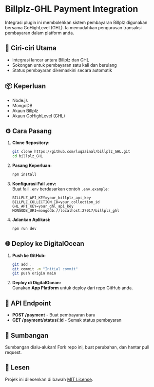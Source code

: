 # Billplz-GHL Payment Integration

Integrasi plugin ini membolehkan sistem pembayaran Billplz digunakan bersama GoHighLevel (GHL). Ia memudahkan pengurusan transaksi pembayaran dalam platform anda.

## 🚀 Ciri-ciri Utama
- Integrasi lancar antara Billplz dan GHL
- Sokongan untuk pembayaran satu kali dan berulang
- Status pembayaran dikemaskini secara automatik

## 📦 Keperluan
- Node.js
- MongoDB
- Akaun Billplz
- Akaun GoHighLevel (GHL)

## ⚙️ Cara Pasang

1. **Clone Repository:**  
   ```bash
   git clone https://github.com/luqzainal/billplz_GHL.git
   cd billplz_GHL
   ```

2. **Pasang Keperluan:**  
   ```bash
   npm install
   ```

3. **Konfigurasi Fail .env:**  
   Buat fail `.env` berdasarkan contoh `.env.example`:
   ```env
   BILLPLZ_API_KEY=your_billplz_api_key
   BILLPLZ_COLLECTION_ID=your_collection_id
   GHL_API_KEY=your_ghl_api_key
   MONGODB_URI=mongodb://localhost:27017/billplz_ghl
   ```

4. **Jalankan Aplikasi:**  
   ```bash
   npm run dev
   ```

## 🌐 Deploy ke DigitalOcean

1. **Push ke GitHub:**  
   ```bash
   git add .
   git commit -m "Initial commit"
   git push origin main
   ```

2. **Deploy di DigitalOcean:**  
   Gunakan **App Platform** untuk deploy dari repo GitHub anda.

## 📝 API Endpoint

- **POST /payment** - Buat pembayaran baru
- **GET /payment/status/:id** - Semak status pembayaran

## 🤝 Sumbangan
Sumbangan dialu-alukan! Fork repo ini, buat perubahan, dan hantar pull request.

## 📄 Lesen
Projek ini dilesenkan di bawah [MIT License](LICENSE).

